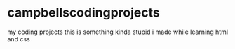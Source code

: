 # campbellscodingprojects
my coding projects
this is something kinda stupid i made while learning html and css
